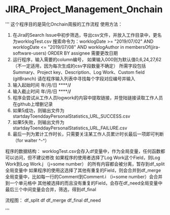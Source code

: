 # JIRA_Project_Management_Onchain
'''
这个程序目的是简化Onchain周报的工作流程
使用方法：
1. 在Jira的Search Issue中初步筛选，导出csv文件，并放入工作目录中，更名为worklogTest.csv
   搜索命令为：worklogDate >= "2019/07/02" AND worklogDate <= "2019/07/08" AND worklogAuthor in membersOf(jira-software-users) ORDER BY assignee
   需要更改日期
2. 运行程序，输入需要的column编号， 如果输入000则为默认值0,6,24,27,62（不一定适用，因为每次生成的csv字段数量不确定）
所需字段包括Summary、Project key、Description、Log Work、Custom field (gitBranch)
请在程序输入列表中寻找每个字段对应编号并输入
3. 输入起始时间 年/月/日 ****/**/**
4. 输入截止时间 年/月/日 ****/**/**
5. 程序会尝试从工作人员logwork的内容中提取链接，并登陆链接读取工作人员在github上增删记录
6. 如果5成功，则输出文件为 startdayToenddayPersonalStatistics_URL_SUCCESS.csv
7. 如果5失败，则输出文件为 startdayToenddayPersonalStatistics_URL_FAILURE.csv
8. 最后一列为累计工作时长，只需要关注某工作人员累计时长最后一项即可判断（for walter ^-^）

程序的数据结构：
worklogTest.csv会存入df变量中，作为全局变量，任何函数都可以访问，但不建议修改
如果程序的使用者选择了Log Work这个Field，则Log Work到Log Work.j （j=some number） 的所有内容都会被分离，暂存到df_split全局变量中
如果程序的使用这选择了其他有重复的Field，则会合并到df_merge全局变量中，比如每一行的Comment到Comment.i （i=some number）会合并到一个单元格中
其他被选择的而且没有重复的Field，会存在df_need全局变量中
最后三个中间变量会合并，筛选，得到df_final

流程图：
       df_split
df     df_merge    df_final
       df_need

'''
